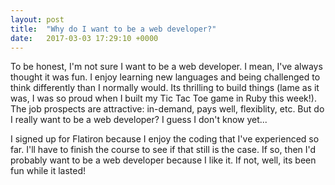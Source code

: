 ```yaml
---
layout: post
title:  "Why do I want to be a web developer?"
date:   2017-03-03 17:29:10 +0000
---
```



To be honest, I'm not sure I want to be a web developer. I mean, I've always thought it was fun. I enjoy learning new languages and being challenged to think differently than I normally would. Its thrilling to build things (lame as it was, I was so proud when I built my Tic Tac Toe game in Ruby this week!). The job prospects are attractive: in-demand, pays well, flexiblity, etc. But do I really want to be a web developer? I guess I don't know yet... 

I signed up for Flatiron because I enjoy the coding that I've experienced so far. I'll have to finish the course to see if that still is the case. If so, then I'd probably want to be a web developer because I like it. If not, well, its been fun while it lasted! 
